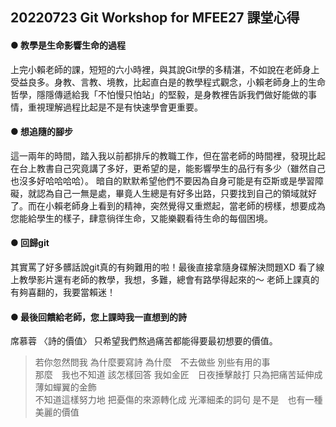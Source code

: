 ## 20220723 Git Workshop for MFEE27 課堂心得


#### ● 教學是生命影響生命的過程
上完小賴老師的課，短短的六小時裡，與其說Git學的多精湛，不如說在老師身上受益良多。身教、言教、境教，比起直白是的教學程式觀念，小賴老師身上的生命哲學，隱隱傳遞給我「不怕慢只怕站」的堅毅，是身教裡告訴我們做好能做的事情，重視理解過程比起是不是有快速學會更重要。

#### ● 想追隨的腳步
這一兩年的時間，踏入我以前都排斥的教職工作，但在當老師的時間裡，發現比起在台上教書自己究竟講了多好，更希望的是，能影響學生的品行有多少（雖然自己也沒多好哈哈哈哈）。
暗自的默默希望他們不要因為自身可能是有亞斯或是學習障礙，就認為自己一無是處，畢竟人生總是有好多出路，只要找到自己的領域就好了。而在小賴老師身上看到的精神，突然覺得又重燃起，當老師的榜樣，想要成為您能給學生的樣子，肆意徜徉生命，又能樂觀看待生命的每個困境。

#### ● 回歸git
其實罵了好多髒話說git真的有夠難用的啦！最後直接拿隨身碟解決問題XD
看了線上教學影片還有老師的教學，我想，多難，總會有路學得起來的～
老師上課真的有夠喜翻的，我要當賴迷！

#### ● 最後回饋給老師，您上課時我一直想到的詩
席慕蓉 〈詩的價值〉
只希望我們熬過痛苦都能得要最初想要的價值。

>若你忽然問我
為什麼要寫詩
為什麼　不去做些
別些有用的事<br>
那麼　我也不知道
該怎樣回答
我如金匠　日夜捶擊敲打
只為把痛苦延伸成
薄如蟬翼的金飾<br>
不知道這樣努力地
把憂傷的來源轉化成
光澤細柔的詞句
是不是　也有一種美麗的價值







